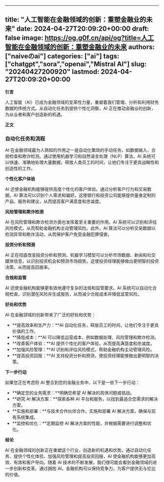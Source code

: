 
---
title: "人工智能在金融领域的创新：重塑金融业的未来"
date: 2024-04-27T20:09:20+00:00
draft: false
image: https://og.g0f.cn/api/og?title=人工智能在金融领域的创新：重塑金融业的未来
authors: ["naiveのai"]
categories: ["ai"]
tags: ["chatgpt","sora","openai","Mistral AI"]
slug: "20240427200920"
lastmod: 2024-04-27T20:09:20+00:00
---
**引言**

人工智能（AI）已成为金融领域的变革性力量，重塑着我们管理、分析和利用财务数据的传统方式。从自动化任务到提供个性化洞察，AI 正在推动金融业的创新，为从业者和客户创造新的机遇。

**正文**

### 自动化任务和流程

AI 在金融领域最为人熟知的作用之一是自动化繁琐的手动任务，如数据输入、合规检查和欺诈检测。通过使用机器学习和自然语言处理（NLP）算法，AI 系统可以快速、准确地处理大量数据，释放人类员工的时间，让他们专注于更具战略性和创造性的工作。

**个性化客户体验**

AI 还使金融机构能够提供高度个性化的客户体验。通过分析客户行为和交易数据，AI 算法可以识别个人需求和偏好。这使银行和投资公司能够提供量身定制的产品、服务和建议，从而提高客户满意度和忠诚度。

**风险管理和欺诈检测**

AI 在风险管理和欺诈检测方面也发挥着至关重要的作用。AI 系统可以识别和评估风险模式，从而帮助金融机构主动管理风险。此外，AI 算法可以分析交易数据以检测异常和欺诈活动，从而保护客户免受金融犯罪侵害。

**投资分析和预测**

AI 正在彻底改变投资分析和预测。机器学习模型可以分析市场数据、新闻和社交媒体信息，以识别投资机会和预测市场趋势。这使投资经理能够做出更明智的投资决策，从而提高回报率。

**合规和监管**

AI 还使金融机构能够更有效地遵守复杂的法规和监管要求。AI 系统可以自动化合规检查，识别潜在风险并生成报告，从而减少合规成本并降低监管风险。

**好处和优势**

AI 在金融领域的创新带来了广泛的好处和优势：

* **提高效率和生产力：**AI 自动化任务，释放员工的时间，让他们专注于更具价值的工作。
* **降低成本：**AI 可以降低运营成本，例如数据处理、风险管理和欺诈检测。
* **改善客户体验：**AI 提供个性化的客户体验，从而提高满意度和忠诚度。
* **加强风险管理：**AI 识别和评估风险模式，帮助金融机构主动管理风险。
* **提高投资回报：**AI 支持投资分析和预测，使投资经理能够做出更明智的决策。

**下一步行动**

如果您正在考虑将 AI 整合到您的金融业务中，以下是一些下一步行动：

* **确定您的业务需求：**明确您希望 AI 解决的具体问题或挑战。
* **研究 AI 解决方案：**探索各种 AI 平台和服务，以找到最适合您需求的解决方案。
* **实施和部署：**与技术合作伙伴合作，实施和部署 AI 解决方案，确保与现有系统集成。
* **监控和优化：**定期监控 AI 解决方案的性能，并根据需要进行调整和优化。

**结论**

AI 在金融领域的创新正在重塑这个行业，创造新的机遇和优势。通过自动化任务、提供个性化体验、加强风险管理和提高投资回报，AI 使金融机构能够更加高效、有效和客户导向。随着 AI 技术的不断发展，我们很可能会看到金融领域的进一步创新和变革。通过拥抱 AI，金融机构可以保持竞争力，为客户提供无与伦比的价值。